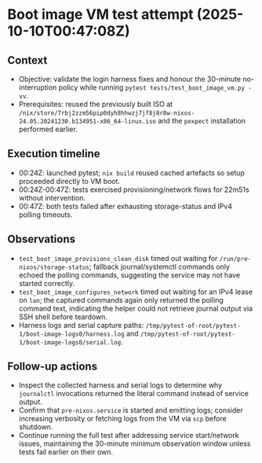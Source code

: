 # Boot image VM test attempt (2025-10-10T00:47:08Z)

## Context
- Objective: validate the login harness fixes and honour the 30-minute no-interruption policy while running `pytest tests/test_boot_image_vm.py -vv`.
- Prerequisites: reused the previously built ISO at `/nix/store/7rbj2zzm56pip0dyh8hhwzj7jf8j8r8w-nixos-24.05.20241230.b134951-x86_64-linux.iso` and the `pexpect` installation performed earlier.

## Execution timeline
- 00:24Z: launched pytest; `nix build` reused cached artefacts so setup proceeded directly to VM boot.
- 00:24Z-00:47Z: tests exercised provisioning/network flows for 22m51s without intervention.
- 00:47Z: both tests failed after exhausting storage-status and IPv4 polling timeouts.

## Observations
- `test_boot_image_provisions_clean_disk` timed out waiting for `/run/pre-nixos/storage-status`; fallback journal/systemctl commands only echoed the polling commands, suggesting the service may not have started correctly.
- `test_boot_image_configures_network` timed out waiting for an IPv4 lease on `lan`; the captured commands again only returned the polling command text, indicating the helper could not retrieve journal output via SSH shell before teardown.
- Harness logs and serial capture paths: `/tmp/pytest-of-root/pytest-1/boot-image-logs0/harness.log` and `/tmp/pytest-of-root/pytest-1/boot-image-logs0/serial.log`.

## Follow-up actions
- Inspect the collected harness and serial logs to determine why `journalctl` invocations returned the literal command instead of service output.
- Confirm that `pre-nixos.service` is started and emitting logs; consider increasing verbosity or fetching logs from the VM via `scp` before shutdown.
- Continue running the full test after addressing service start/network issues, maintaining the 30-minute minimum observation window unless tests fail earlier on their own.
